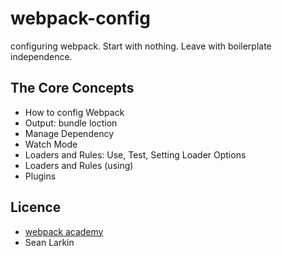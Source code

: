 # webpack-config
configuring webpack.
Start with nothing. Leave with boilerplate independence.
## The Core Concepts
* How to config Webpack
* Output: bundle loction
* Manage Dependency
* Watch Mode
* Loaders and Rules: Use, Test, Setting Loader Options
* Loaders and Rules (using)
* Plugins
## Licence
* [webpack academy](https://webpack.academy/)
* Sean Larkin
